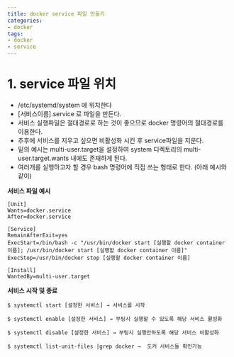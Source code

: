 ```yaml
---
title: docker service 파일 만들기
categories:
- docker
tags:
- docker
- service
---
```


# 1. service 파일 위치    
- /etc/systemd/system 에 위치한다
- [서비스이름].service 로 파일을 만든다.
- 서비스 실행파일은 절대경로로 하는 것이 좋으므로 docker 명령어의 절대경로를 이용한다.
- 추후에 서비스를 지우고 싶으면 비활성화 시킨 후 service파일을 지운다.
- 밑의 예시는 multi-user.target을 설정하여 system 디렉토리의 multi-user.target.wants 내에도 존재하게 된다.
- 여러개를 실행하고자 할 경우 bash 명령어에 직접 쓰는 형태로 한다. (아래 예시와 같이)

__서비스 파일 예시__    
```
[Unit]
Wants=docker.service
After=docker.service
 
[Service]
RemainAfterExit=yes
ExecStart=/bin/bash -c "/usr/bin/docker start [실행할 docker container 이름]; /usr/bin/docker start [실행할 docker container 이름]"
ExecStop=/usr/bin/docker stop [실행할 docker container 이름]
 
[Install]
WantedBy=multi-user.target
```

__서비스 시작 및 종료__
```
$ systemctl start [설정한 서비스] → 서비스를 시작

$ systemctl enable [설정한 서비스] → 부팅시 실행할 수 있도록 해당 서비스 활성화

$ systemctl disable [설정한 서비스] → 부팅시 실행안하도록 해당 서비스 비활성화

$ systemctl list-unit-files |grep docker →  도커 서비스들 확인가능
```
